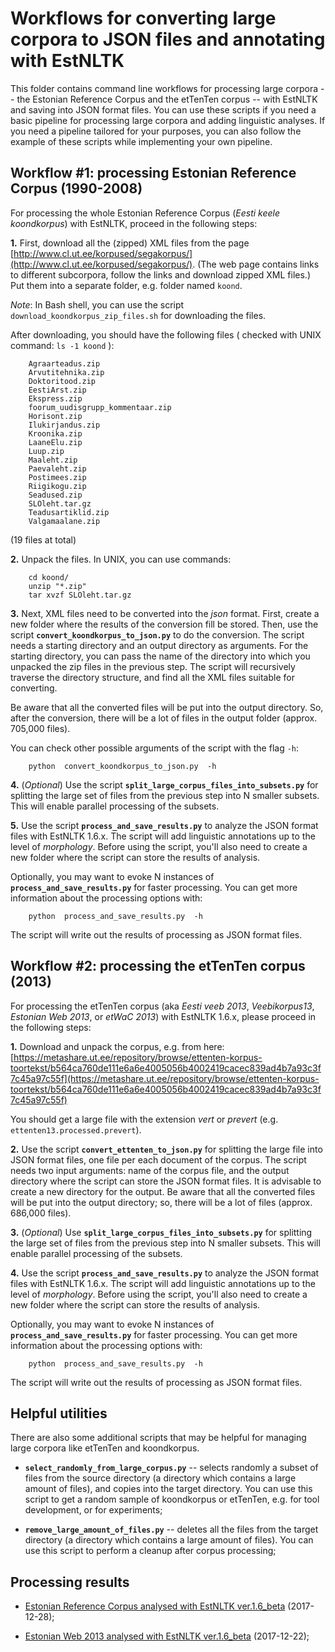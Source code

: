 # Workflows for converting large corpora to JSON files and annotating with EstNLTK

This folder contains command line workflows for processing large corpora -- the Estonian Reference Corpus and the etTenTen corpus -- with EstNLTK and saving into JSON format files.
You can use these scripts if you need a basic pipeline for processing large corpora and adding linguistic analyses. 
If you need a pipeline tailored for your purposes, you can also follow the example of these scripts while implementing your own pipeline.

## Workflow #1: processing Estonian Reference Corpus (1990-2008)

For processing the whole Estonian Reference Corpus (_Eesti keele koondkorpus_) with EstNLTK, proceed in the following steps:

**1.** First, download all the (zipped) XML files from the page [http://www.cl.ut.ee/korpused/segakorpus/](http://www.cl.ut.ee/korpused/segakorpus/). (The web page contains links to different subcorpora, follow the links and download zipped XML files.) Put them into a separate folder, e.g. folder named `koond`.
 
   _Note_: In Bash shell, you can use the script `download_koondkorpus_zip_files.sh` for downloading the files.

   After downloading, you should have the following files ( checked with UNIX command: `ls -1 koond` ):
     
        Agraarteadus.zip
        Arvutitehnika.zip
        Doktoritood.zip
        EestiArst.zip
        Ekspress.zip
        foorum_uudisgrupp_kommentaar.zip
        Horisont.zip
        Ilukirjandus.zip
        Kroonika.zip
        LaaneElu.zip
        Luup.zip
        Maaleht.zip
        Paevaleht.zip
        Postimees.zip
        Riigikogu.zip
        Seadused.zip
        SLOleht.tar.gz
        Teadusartiklid.zip
        Valgamaalane.zip

  (19 files at total)

**2.** Unpack the files. In UNIX, you can use commands:

        cd koond/
        unzip "*.zip"
        tar xvzf SLOleht.tar.gz

**3.** Next, XML files need to be converted into the _json_ format. First, create a new folder where the results of the conversion fill be stored. Then, use the script **`convert_koondkorpus_to_json.py`** to do the conversion. The script needs a starting directory and an output directory as arguments. For the starting directory, you can pass the name of the directory into which you unpacked the zip files in the previous step. The script will recursively traverse the directory structure, and find all the XML files suitable for converting.

   Be aware that all the converted files will be put into the output directory. So, after the conversion, there will be a lot of files in the output folder (approx. 705,000 files).
   
   You can check other possible arguments of the script with the flag `-h`:

        python  convert_koondkorpus_to_json.py  -h

     
**4.** (_Optional_) Use the script  **`split_large_corpus_files_into_subsets.py`** for splitting the large set of files from the previous step into N smaller subsets. This will enable parallel processing of the subsets.

**5.** Use the script **`process_and_save_results.py`** to analyze the JSON format files with EstNLTK 1.6.x. The script will add linguistic annotations up to the level of _morphology_. Before using the script, you'll also need to create a new folder where the script can store the results of analysis. 

   Optionally, you may want to evoke N instances of 
**`process_and_save_results.py`** for faster processing. You can get more information about the processing options with:
   
        python  process_and_save_results.py  -h


   The script will write out the results of processing as JSON format files.

## Workflow #2: processing the etTenTen corpus (2013)

For processing the etTenTen corpus (aka _Eesti veeb 2013_, _Veebikorpus13_, _Estonian Web 2013_, or _etWaC 2013_) with EstNLTK 1.6.x, please proceed in the following steps:

**1.** Download and unpack the corpus, e.g. from here: [https://metashare.ut.ee/repository/browse/ettenten-korpus-toortekst/b564ca760de111e6a6e4005056b4002419cacec839ad4b7a93c3f7c45a97c55f](https://metashare.ut.ee/repository/browse/ettenten-korpus-toortekst/b564ca760de111e6a6e4005056b4002419cacec839ad4b7a93c3f7c45a97c55f)

You should get a large file with the extension _vert_ or _prevert_ (e.g. `ettenten13.processed.prevert`).
 
**2.** Use the script **`convert_ettenten_to_json.py`** for splitting the large file into JSON format files, one file per each document of the corpus. The script needs two input arguments: name of the corpus file, and the output directory where the script can store the JSON format files. It is advisable to create a new directory for the output. Be aware that all the converted files will be put into the output directory; so, there will be a lot of files (approx. 686,000 files).

**3.** (_Optional_) Use **`split_large_corpus_files_into_subsets.py`** for splitting the large set of files from the previous step into N smaller subsets. This will enable parallel processing of the subsets.

**4.** Use the script **`process_and_save_results.py`** to analyze the JSON format files with EstNLTK 1.6.x. The script will add linguistic annotations up to the level of _morphology_. Before using the script, you'll also need to create a new folder where the script can store the results of analysis. 

   Optionally, you may want to evoke N instances of **`process_and_save_results.py`** for faster processing. You can get more information about the processing options with:

        python  process_and_save_results.py  -h

   The script will write out the results of processing as JSON format files.

## Helpful utilities

There are also some additional scripts that may be helpful for managing large corpora like etTenTen and koondkorpus.

 * **`select_randomly_from_large_corpus.py`** -- selects randomly a subset of files from the source directory (a directory which contains a large amount of files), and copies into the target directory. You can use this script to get a random sample of koondkorpus or etTenTen, e.g. for tool development, or for experiments;

 *  **`remove_large_amount_of_files.py`** -- deletes all the files from the target directory (a directory which contains a large amount of files). You can use this script to perform a cleanup after corpus processing;


## Processing results

 * [Estonian Reference Corpus analysed with EstNLTK ver.1.6_beta](https://metashare.ut.ee/repository/browse/eesti-keele-koondkorpus-analuusitud-estnltk-v16b-abil/57b7a8e838e211e8a6e4005056b4002423f99f9dc9d44a0ea16db2b48c1d7057/) (2017-12-28);
 
 * [Estonian Web 2013 analysed with EstNLTK ver.1.6_beta](https://metashare.ut.ee/repository/browse/veebikorpus13-korpus-analuusitud-estnltk-v16b-abil/bfd3d46a38dd11e8a6e4005056b4002403878274d5ac4a488f0b5aea5a1d8015/) (2017-12-22);